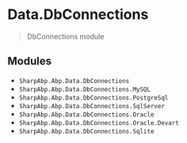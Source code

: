 # Data.DbConnections

> DbConnections module

## Modules

- `SharpAbp.Abp.Data.DbConnections`
- `SharpAbp.Abp.Data.DbConnections.MySQL`
- `SharpAbp.Abp.Data.DbConnections.PostgreSql`
- `SharpAbp.Abp.Data.DbConnections.SqlServer`
- `SharpAbp.Abp.Data.DbConnections.Oracle`
- `SharpAbp.Abp.Data.DbConnections.Oracle.Devart`
- `SharpAbp.Abp.Data.DbConnections.Sqlite`